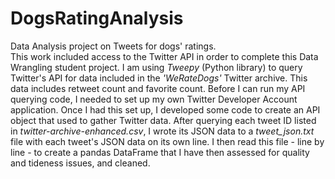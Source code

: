 # DogsRatingAnalysis
Data Analysis project on Tweets for dogs' ratings.<br>
This work included access to the Twitter API in order to complete this Data Wrangling student project. I am using _Tweepy_ (Python library) to query Twitter's API for data included in the _'WeRateDogs'_ Twitter archive. This data includes retweet count and favorite count. Before I can run my API querying code, I needed to set up my own Twitter Developer Account application. Once I had this set up, I developed some code to create an API object that used to gather Twitter data. After querying each tweet ID listed in _twitter-archive-enhanced.csv_, I wrote its JSON data to a *tweet_json.txt* file with each tweet's JSON data on its own line. I then read this file - line by line - to create a pandas DataFrame that I have then assessed for quality and tideness issues, and cleaned.
